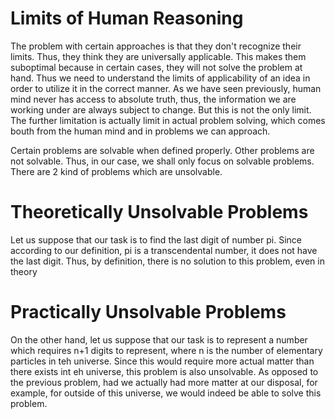 # Limits of Human Reasoning
 
The problem with certain approaches is that they don't recognize their limits. Thus, they think they are universally applicable. This makes them suboptimal because in certain cases, they will not solve the problem at hand. Thus we need to understand the limits of applicability of an idea in order to utilize it in the correct manner. As we have seen previously, human mind never has access to absolute truth, thus, the information we are working under are always subject to change. But this is not the only limit. The further limitation is actually limit in actual problem solving, which comes bouth from the human mind and in problems we can approach.

Certain problems are solvable when defined properly. Other problems are not solvable. Thus, in our case, we shall only focus on solvable problems. There are 2 kind of problems which are unsolvable.

# Theoretically Unsolvable Problems

Let us suppose that our task is to find the last digit of number pi. Since according to our definition, pi is a transcendental number, it does not have the last digit. Thus, by definition, there is no solution to this problem, even in theory

# Practically Unsolvable Problems

On the other hand, let us suppose that our task is to represent a number which requires n+1 digits to represent, where n is the number of elementary particles in teh universe. Since this would require more actual matter than there exists int eh universe, this problem is also unsolvable. As opposed to the previous problem, had we actually had more matter at our disposal, for example, for outside of this universe, we would indeed be able to solve this problem.
